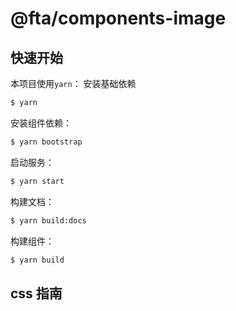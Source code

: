 # @fta/components-image

## 快速开始

本项目使用`yarn`：
安装基础依赖

```bash
$ yarn
```

安装组件依赖：

```bash
$ yarn bootstrap
```

启动服务：

```bash
$ yarn start
```

构建文档：

```bash
$ yarn build:docs
```

构建组件：

```bash
$ yarn build
```

## css 指南
